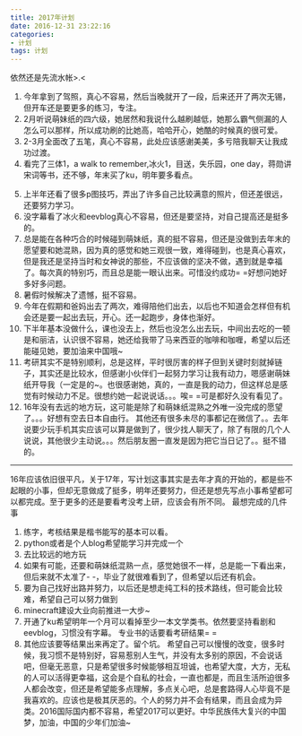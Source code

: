 ```yaml
---
title: 2017年计划
date: 2016-12-31 23:22:16
categories: 
- 计划
tags: 计划
---
```

依然还是先流水帐>.<
1.  今年拿到了驾照，真心不容易，然后当晚就开了一段，后来还开了两次无锡，但开车还是要更多的练习，专注。
2. 2月听说萌妹纸的四六级，她居然和我说什么越刷越低，她那么霸气侧漏的人怎么可以那样，所以成功刷的比她高，哈哈开心，她酷的时候真的很可爱。
3. 2-3月全面改了五笔，真心不容易，此处应该感谢美美，多亏陪我聊天让我成功过渡。
4. 看完了三体1，a walk to remember,冰火1，目送，失乐园，one day，蒋勋讲宋词等书，还不够，年末买了ku，明年要多看点。
<!-- more -->
5. 上半年还看了很多p图技巧，弄出了许多自己比较满意的照片，但还差很远，还要努力学习。
6. 没字幕看了冰火和eevblog真心不容易，但还是要坚持，对自己提高还是挺多的。
7. 总是能在各种巧合的时候碰到萌妹纸，真的挺不容易，但还是没做到去年末的愿望要和她混熟，因为真的感觉和她三观很一致，难得碰到，也是真心喜欢，但是我还是坚持当时和女神说的那些，不应该做的坚决不做，遇到就是幸福了。每次真的特别巧，而且总是能一眼认出来。可惜没约成功= =好想问她好多好多问题。
8. 暑假时候解决了遗憾，挺不容易。
9. 今年在假期和爸妈出去了两次，难得陪他们出去，以后也不知道会怎样但有机会还是要一起出去玩，开心。还一起跑步，身体也渐好。
10. 下半年基本没做什么，课也没去上，然后也没怎么出去玩，中间出去吃的一顿是和丽洁，认识很不容易，她还给我带了马来西亚的咖啡和咖喱，希望以后还能碰见她，要加油来中国哦~
11. 考研其实不是特别顺利，总是这样，平时很厉害的样子但到关键时刻就掉链子，其实还是比较水，但感谢小伙伴们一起努力学习让我有动力，嗯感谢萌妹纸开导我（一定是的~。也很感谢她，真的，一直是我的动力，但这样总是感觉有时候动力不足。很想约她一起说说话。。。唉= =可是都好久没有看见了。
12. 16年没有去远的地方玩，这可能是除了和萌妹纸混熟之外唯一没完成的愿望了。。。好想有空去日本自由行。
其他还有很多未尽的事都记在微信了。。去年说要少玩手机其实应该可以算是做到了，很少找人聊天了，除了有限的几个人说说，其他很少主动说。。。然后朋友圈一直发是因为把它当日记了。。挺不错的。

---
16年应该依旧很平凡，关于17年，写计划这事其实是去年才真的开始的，都是些不起眼的小事，但却无意做成了挺多，明年还要努力，但还是想先写点小事希望都可以都完成。至于更多的还是要看考没考上研，应该会有所不同。
最想完成的几件事
1. 练字，考核结果是楷书能写的基本可以看。
2. python或者是个人blog希望能学习并完成一个
3. 去比较远的地方玩
4. 如果有可能，还要和萌妹纸混熟一点，感觉她很不一样，总是能一下看出来，但后来就不太准了- -，毕业了就很难看到了，但希望以后还有机会。
5. 要为自己找好出路并努力，以后还是想走纯工科的技术路线，但可能会比较难，希望自己可以努力做到
6. minecraft建设大业向前推进一大步~
7. 开通了ku希望明年一个月可以看掉至少一本文学类书。依然要坚持看剧和eevblog，习惯没有字幕。
专业书的话要看考研结果= =
8. 其他应该要等结果出来再定了。留个坑。
希望自己可以慢慢的改变，很多时候，我习惯不是特别好，容易惹别人生气，并没有太多别的原因，不会说话吧，但毫无恶意，只是希望很多时候能够相互坦诚，也希望大度，大方，无私的人可以活得更幸福，这会是个自私的社会，一直也都是，而且生活所迫很多人都会改变，但还是希望能多点理解，多点关心吧，总是套路得人心毕竟不是我喜欢的。应该也是极其厌恶的。个人的努力并不会有结果，而且会成为异类。2016国际国内都不容易，希望2017可以更好。中华民族伟大复兴的中国梦，加油，中国的少年们加油~